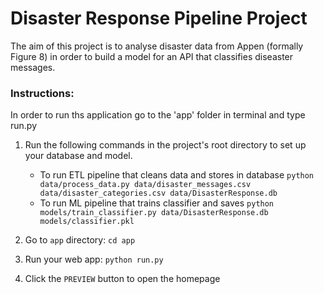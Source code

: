 # Disaster Response Pipeline Project

The aim of this project is to analyse disaster data from Appen (formally Figure 8) in order to build a model for an API that classifies diseaster messages.

### Instructions:
In order to run ths application go to the 'app' folder in terminal and type run.py
1. Run the following commands in the project's root directory to set up your database and model.

    - To run ETL pipeline that cleans data and stores in database
        `python data/process_data.py data/disaster_messages.csv data/disaster_categories.csv data/DisasterResponse.db`
    - To run ML pipeline that trains classifier and saves
        `python models/train_classifier.py data/DisasterResponse.db models/classifier.pkl`

2. Go to `app` directory: `cd app`

3. Run your web app: `python run.py`

4. Click the `PREVIEW` button to open the homepage
